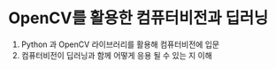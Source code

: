 # OpenCV를 활용한 컴퓨터비전과 딥러닝

1. Python 과 OpenCV 라이브러리를 활용해 컴퓨터비전에 입문
2. 컴퓨터비전이 딥러닝과 함께 어떻게 응용 될 수 있는 지 이해